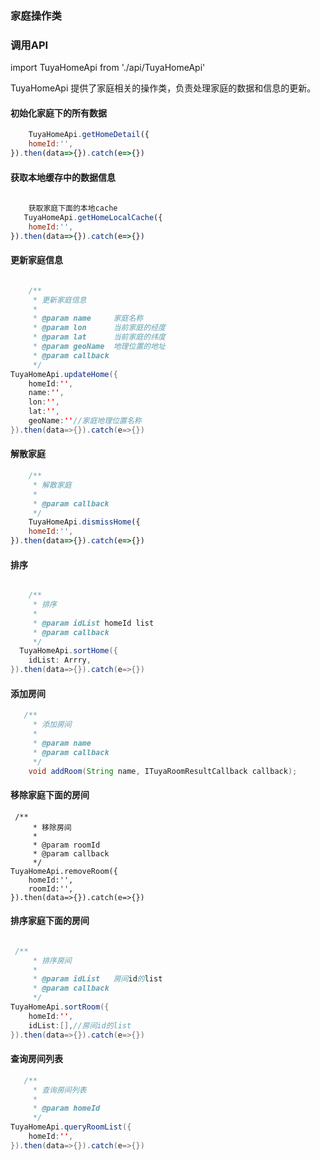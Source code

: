 ### 家庭操作类
### 调用API
import TuyaHomeApi from './api/TuyaHomeApi'


TuyaHomeApi 提供了家庭相关的操作类，负责处理家庭的数据和信息的更新。

#### 初始化家庭下的所有数据

```js 
    TuyaHomeApi.getHomeDetail({
	homeId:'',
}).then(data=>{}).catch(e=>{})

```

#### 获取本地缓存中的数据信息 


```js
	
	获取家庭下面的本地cache
   TuyaHomeApi.getHomeLocalCache({
	homeId:'',
}).then(data=>{}).catch(e=>{})

```
#### 更新家庭信息

```java

    /**
     * 更新家庭信息
     *
     * @param name     家庭名称
     * @param lon      当前家庭的经度
     * @param lat      当前家庭的纬度
     * @param geoName  地理位置的地址
     * @param callback
     */
TuyaHomeApi.updateHome({
	homeId:'',
	name:'',
	lon:'',
	lat:'',
	geoName:''//家庭地理位置名称
}).then(data=>{}).catch(e=>{})
```

#### 解散家庭

```js
	/**
     * 解散家庭
     *
     * @param callback
     */
    TuyaHomeApi.dismissHome({
	homeId:'',
}).then(data=>{}).catch(e=>{})

```

#### 排序

```java

    /**
     * 排序
     *
     * @param idList homeId list 
     * @param callback
     */
  TuyaHomeApi.sortHome({
	idList: Arrry,
}).then(data=>{}).catch(e=>{})
```

#### 添加房间

```java
   /**
     * 添加房间
     *
     * @param name
     * @param callback
     */
    void addRoom(String name, ITuyaRoomResultCallback callback);
```

#### 移除家庭下面的房间

```
 /**
     * 移除房间
     *
     * @param roomId
     * @param callback
     */
TuyaHomeApi.removeRoom({
	homeId:'',
	roomId:'',
}).then(data=>{}).catch(e=>{})

```

#### 排序家庭下面的房间

```java

 /**
     * 排序房间
     *
     * @param idList   房间id的list
     * @param callback
     */
TuyaHomeApi.sortRoom({
	homeId:'',
	idList:[],//房间id的list
}).then(data=>{}).catch(e=>{})

```

#### 查询房间列表

```java
   /**
     * 查询房间列表
     *
     * @param homeId
     */
TuyaHomeApi.queryRoomList({
	homeId:'',
}).then(data=>{}).catch(e=>{})

```
